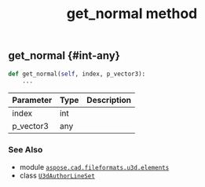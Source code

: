 ﻿---
title: get_normal method
second_title: Aspose.CAD for Python via .NET API References
description: 
type: docs
weight: 80
url: /python-net/aspose.cad.fileformats.u3d.elements/u3dauthorlineset/get_normal/
is_root: false
---

## get_normal {#int-any}





```python
def get_normal(self, index, p_vector3):
    ...
```


| Parameter | Type | Description |
| :- | :- | :- |
| index | int |  |
| p_vector3 | any |  |



### See Also
* module [`aspose.cad.fileformats.u3d.elements`](../../)
* class [`U3dAuthorLineSet`](/cad/python-net/aspose.cad.fileformats.u3d.elements/u3dauthorlineset)
